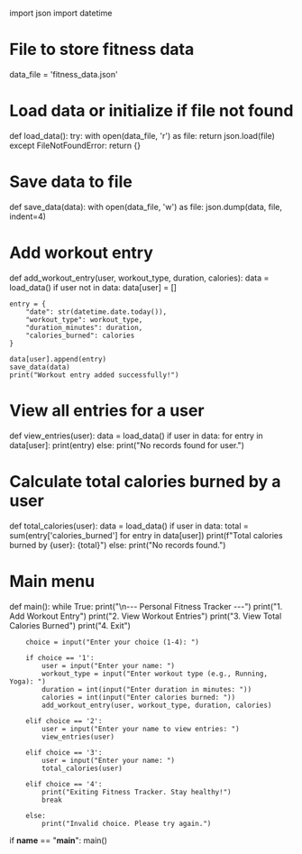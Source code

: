 import json
import datetime

# File to store fitness data
data_file = 'fitness_data.json'

# Load data or initialize if file not found
def load_data():
    try:
        with open(data_file, 'r') as file:
            return json.load(file)
    except FileNotFoundError:
        return {}

# Save data to file
def save_data(data):
    with open(data_file, 'w') as file:
        json.dump(data, file, indent=4)

# Add workout entry
def add_workout_entry(user, workout_type, duration, calories):
    data = load_data()
    if user not in data:
        data[user] = []

    entry = {
        "date": str(datetime.date.today()),
        "workout_type": workout_type,
        "duration_minutes": duration,
        "calories_burned": calories
    }

    data[user].append(entry)
    save_data(data)
    print("Workout entry added successfully!")

# View all entries for a user
def view_entries(user):
    data = load_data()
    if user in data:
        for entry in data[user]:
            print(entry)
    else:
        print("No records found for user.")

# Calculate total calories burned by a user
def total_calories(user):
    data = load_data()
    if user in data:
        total = sum(entry['calories_burned'] for entry in data[user])
        print(f"Total calories burned by {user}: {total}")
    else:
        print("No records found.")

# Main menu
def main():
    while True:
        print("\n--- Personal Fitness Tracker ---")
        print("1. Add Workout Entry")
        print("2. View Workout Entries")
        print("3. View Total Calories Burned")
        print("4. Exit")

        choice = input("Enter your choice (1-4): ")

        if choice == '1':
            user = input("Enter your name: ")
            workout_type = input("Enter workout type (e.g., Running, Yoga): ")
            duration = int(input("Enter duration in minutes: "))
            calories = int(input("Enter calories burned: "))
            add_workout_entry(user, workout_type, duration, calories)

        elif choice == '2':
            user = input("Enter your name to view entries: ")
            view_entries(user)

        elif choice == '3':
            user = input("Enter your name: ")
            total_calories(user)

        elif choice == '4':
            print("Exiting Fitness Tracker. Stay healthy!")
            break

        else:
            print("Invalid choice. Please try again.")

if __name__ == "__main__":
    main()
